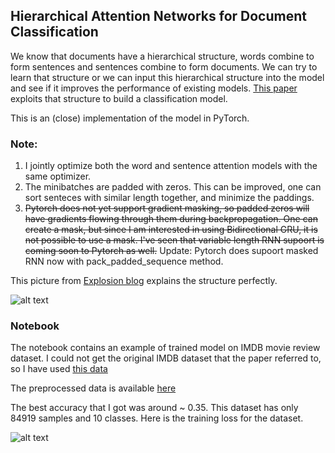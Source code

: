 
##  Hierarchical Attention Networks for Document Classification

We know that documents have a hierarchical structure, words combine to form sentences and sentences combine to form documents. We can try to learn that structure or we can input this hierarchical structure into the model and see if it improves the performance of existing models. [This paper](https://www.cs.cmu.edu/~diyiy/docs/naacl16.pdf) exploits that structure to build a classification model. 

This is an (close) implementation of the model in PyTorch. 

### Note:

1. I jointly optimize both the word and sentence attention models with the same optimizer.
2. The minibatches are padded with zeros. This can be improved, one can sort senteces with similar length together, and minimize the paddings.
3. ~~Pytorch does not yet support gradient masking, so padded zeros will have gradients flowing through them during backpropagation. One can create a mask, but since I am interested in using Bidirectional GRU, it is not possible to use a mask. I've seen that variable length RNN supoort is coming soon to Pytorch as well.~~
  Update: Pytorch does supoort masked RNN now with pack_padded_sequence method.

This picture from [Explosion blog](https://explosion.ai/blog/deep-learning-formula-nlp) explains the structure perfectly.

![alt text](deep-learning-formula-nlp_example.png "Document Classification")

### Notebook

The notebook contains an example of trained model on IMDB movie review dataset. I could not get the original IMDB dataset that the paper referred to, so I have used [this data](http://ir.hit.edu.cn/~dytang/paper/acl2015/dataset.7z)

The preprocessed data is available [here](https://drive.google.com/file/d/0B1RmSd_tWx4CUnFQaXdvV2R1NFk/view?usp=sharing)

The best accuracy that I got was around ~ 0.35. This dataset has only 84919 samples and 10 classes. Here is the training loss for the dataset. 

![alt text](imdb_data_attn.png "Document Classification")